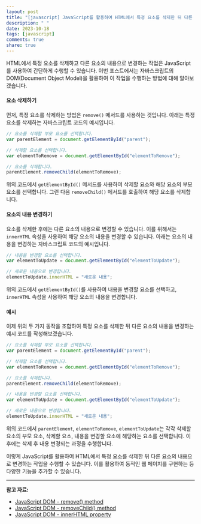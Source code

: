 ```yaml
---
layout: post
title: "[javascript] JavaScript를 활용하여 HTML에서 특정 요소를 삭제한 뒤 다른 요소의 내용으로 변경하기"
description: " "
date: 2023-10-18
tags: [javascript]
comments: true
share: true
---
```


HTML에서 특정 요소를 삭제하고 다른 요소의 내용으로 변경하는 작업은 JavaScript를 사용하여 간단하게 수행할 수 있습니다. 이번 포스트에서는 자바스크립트의 DOM(Document Object Model)을 활용하여 이 작업을 수행하는 방법에 대해 알아보겠습니다.

#### 요소 삭제하기

먼저, 특정 요소를 삭제하는 방법은 `remove()` 메서드를 사용하는 것입니다. 아래는 특정 요소를 삭제하는 자바스크립트 코드의 예시입니다.

```javascript
// 요소를 삭제할 부모 요소를 선택합니다.
var parentElement = document.getElementById("parent");

// 삭제할 요소를 선택합니다.
var elementToRemove = document.getElementById("elementToRemove");

// 요소를 삭제합니다.
parentElement.removeChild(elementToRemove);
```

위의 코드에서 `getElementById()` 메서드를 사용하여 삭제할 요소와 해당 요소의 부모 요소를 선택합니다. 그런 다음 `removeChild()` 메서드를 호출하여 해당 요소를 삭제합니다.

#### 요소의 내용 변경하기

요소를 삭제한 후에는 다른 요소의 내용으로 변경할 수 있습니다. 이를 위해서는 `innerHTML` 속성을 사용하여 해당 요소의 내용을 변경할 수 있습니다. 아래는 요소의 내용을 변경하는 자바스크립트 코드의 예시입니다.

```javascript
// 내용을 변경할 요소를 선택합니다.
var elementToUpdate = document.getElementById("elementToUpdate");

// 새로운 내용으로 변경합니다.
elementToUpdate.innerHTML = "새로운 내용";
```

위의 코드에서 `getElementById()`를 사용하여 내용을 변경할 요소를 선택하고, `innerHTML` 속성을 사용하여 해당 요소의 내용을 변경합니다.

#### 예시

이제 위의 두 가지 동작을 조합하여 특정 요소를 삭제한 뒤 다른 요소의 내용을 변경하는 예시 코드를 작성해보겠습니다.

```javascript
// 요소를 삭제할 부모 요소를 선택합니다.
var parentElement = document.getElementById("parent");

// 삭제할 요소를 선택합니다.
var elementToRemove = document.getElementById("elementToRemove");

// 요소를 삭제합니다.
parentElement.removeChild(elementToRemove);

// 내용을 변경할 요소를 선택합니다.
var elementToUpdate = document.getElementById("elementToUpdate");

// 새로운 내용으로 변경합니다.
elementToUpdate.innerHTML = "새로운 내용";
```

위의 코드에서 `parentElement`, `elementToRemove`, `elementToUpdate`는 각각 삭제할 요소의 부모 요소, 삭제할 요소, 내용을 변경할 요소에 해당하는 요소를 선택합니다. 이후에는 삭제 후 내용 변경되는 과정을 수행합니다.

이렇게 JavaScript를 활용하여 HTML에서 특정 요소를 삭제한 뒤 다른 요소의 내용으로 변경하는 작업을 수행할 수 있습니다. 이를 활용하여 동적인 웹 페이지를 구현하는 등 다양한 기능을 추가할 수 있습니다.

---

**참고 자료:**

- [JavaScript DOM - remove() method](https://www.w3schools.com/jsref/met_node_remove.asp)
- [JavaScript DOM - removeChild() method](https://www.w3schools.com/jsref/met_node_removechild.asp)
- [JavaScript DOM - innerHTML property](https://www.w3schools.com/jsref/prop_html_innerhtml.asp)